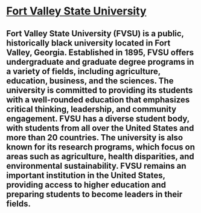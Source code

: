 # [Fort Valley State University](https://www.fvsu.edu/aboutfvsu)
## Fort Valley State University (FVSU) is a public, historically black university located in Fort Valley, Georgia. Established in 1895, FVSU offers undergraduate and graduate degree programs in a variety of fields, including agriculture, education, business, and the sciences. The university is committed to providing its students with a well-rounded education that emphasizes critical thinking, leadership, and community engagement. FVSU has a diverse student body, with students from all over the United States and more than 20 countries. The university is also known for its research programs, which focus on areas such as agriculture, health disparities, and environmental sustainability. FVSU remains an important institution in the United States, providing access to higher education and preparing students to become leaders in their fields.
